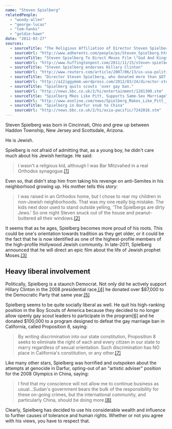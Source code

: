 ```yaml
---
name: "Steven Spielberg"
relatedPeople:
  - "woody-allen"
  - "george-lucas"
  - "tom-hanks"
  - "goldie-hawn"
date: "2012-03-27"
sources:
  - sourceTitle: "The Religious Affiliation of Director Steven Spielberg"
    sourceUrl: "http://www.adherents.com/people/ps/Steven_Spielberg.html"
  - sourceTitle: "Steven Spielberg To Direct Moses Film \"God And Kings': Report"
    sourceUrl: "http://www.huffingtonpost.com/2011/11/15/steven-spielberg-to-direct-gods-and-monsters_n_1095763.html"
  - sourceTitle: "Steven Spielberg endorses Hillary Clinton"
    sourceUrl: "http://www.reuters.com/article/2007/06/13/us-usa-politics-hollywood-idUSN1336954720070613"
  - sourceTitle: "Director Steven Spielberg, who donated more than $87,000 to the Democratic Party in the last election cycle, has a co-producer who feels a little differently than he does about President Barack Obama"
    sourceUrl: "http://a12iggymom.wordpress.com/2012/03/24/director-steven-spielberg-who-donated-more-than-87000-to-the-democratic-party-in-the-last-election-cycle-has-a-co-producer-who-feels-a-little-differently-than-he-does-about-president-barack-obama/"
  - sourceTitle: "Spielberg quits scouts 'over gay ban."
    sourceUrl: "http://news.bbc.co.uk/2/hi/entertainment/1281309.stm"
  - sourceTitle: "Spielberg Mkes Like Pitt, Supports Same-Sex Marriage"
    sourceUrl: "http://www.eonline.com/news/Spielberg_Makes_Like_Pitt__Supports_Same_Sex_Marriage/30446"
  - sourceTitle: "Spielberg in Darfur snub to China"
    sourceUrl: "http://news.bbc.co.uk/2/hi/asia-pacific/7242016.stm"
---
```


Steven Spielberg was born in Cincinnati, Ohio and grew up between Haddon Township, New Jersey and Scottsdale, Arizona.

He is Jewish.

Spielberg is not afraid of admitting that, as a young boy, he didn't care much about his Jewish heritage. He said:

>I wasn't a religious kid, although I was Bar Mitzvahed in a real Orthodox synagogue.<a class="source-citation" href="#http://www.adherents.com/people/ps/Steven_Spielberg.html" title="The Religious Affiliation of Director Steven Spielberg">[1]</a>

Even so, that didn't stop him from taking his revenge on anti-Semites in his neighborhood growing up. His mother tells this story:

>I was raised in an Orthodox home, but I chose to rear my children in non-Jewish neighborhoods. That was my one really big mistake. The kids next door used to stand outside yelling, 'The Spielbergs are dirty Jews.' So one night Steven snuck out of the house and peanut-buttered all their windows.<a class="source-citation" href="#http://www.adherents.com/people/ps/Steven_Spielberg.html" title="The Religious Affiliation of Director Steven Spielberg">[2]</a>

It seems that as he ages, Spielberg becomes more proud of his roots. This could be one's orientation towards tradition as they get older, or it could be the fact that he is now identified as one of the highest-profile members of the high-profile Hollywood Jewish community. In late-2011, Spielberg announced that he will direct an epic film about the life of Jewish prophet Moses.<a class="source-citation" href="#http://www.huffingtonpost.com/2011/11/15/steven-spielberg-to-direct-gods-and-monsters_n_1095763.html" title="Steven Spielberg To Direct Moses Film &quot;God And Kings&apos;: Report">[3]</a>

## Heavy liberal involvement

Politically, Spielberg is a staunch Democrat. Not only did he actively support Hillary Clinton in the 2008 presidential race,<a class="source-citation" href="#http://www.reuters.com/article/2007/06/13/us-usa-politics-hollywood-idUSN1336954720070613" title="Steven Spielberg endorses Hillary Clinton">[4]</a> he donated over $87,000 to the Democratic Party that same year.<a class="source-citation" href="#http://a12iggymom.wordpress.com/2012/03/24/director-steven-spielberg-who-donated-more-than-87000-to-the-democratic-party-in-the-last-election-cycle-has-a-co-producer-who-feels-a-little-differently-than-he-does-about-president-barack-obama/" title="Director Steven Spielberg, who donated more than $87,000 to the Democratic Party in the last election cycle, has a co-producer who feels a little differently than he does about President Barack Obama">[5]</a>

Spielberg seems to be quite socially liberal as well. He quit his high-ranking position in the Boy Scouts of America because they decided to no longer allow openly gay scout leaders to participate in the program<a class="source-citation" href="#http://news.bbc.co.uk/2/hi/entertainment/1281309.stm" title="Spielberg quits scouts &apos;over gay ban.">[6]</a> and he donated $100,000 to a program designed to defeat the gay marriage ban in California, called Proposition 8, saying:

>By writing discrimination into our state constitution, Proposition 8 seeks to eliminate the right of each and every citizen in our state to marry regardless of sexual orientation. Such discrimination has NO place in California's constitution, or any other.<a class="source-citation" href="#http://www.eonline.com/news/Spielberg_Makes_Like_Pitt__Supports_Same_Sex_Marriage/30446" title="Spielberg Mkes Like Pitt, Supports Same-Sex Marriage">[7]</a>

Like many other stars, Spielberg was horrified and outspoken about the attempts at genocide in Darfur, opting-out of an "artistic adviser" position for the 2008 Olympics in China, saying:

>I find that my conscience will not allow me to continue business as usual…Sudan's government bears the bulk of the responsibility for these on-going crimes, but the international community, and particularly China, should be doing more.<a class="source-citation" href="#http://news.bbc.co.uk/2/hi/asia-pacific/7242016.stm" title="Spielberg in Darfur snub to China">[8]</a>

Clearly, Spielberg has decided to use his considerable wealth and influence to further causes of tolerance and human rights. Whether or not you agree with his views, you have to respect that.